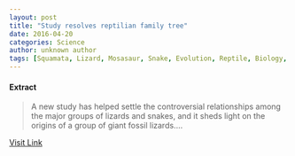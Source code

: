 ```yaml
---
layout: post
title: "Study resolves reptilian family tree"
date: 2016-04-20
categories: Science
author: unknown author
tags: [Squamata, Lizard, Mosasaur, Snake, Evolution, Reptile, Biology, Organisms, Evolutionary biology]
---
```





#### Extract
>A new study has helped settle the controversial relationships among the major groups of lizards and snakes, and it sheds light on the origins of a group of giant fossil lizards....



[Visit Link](http://phys.org/news347519818.html)


